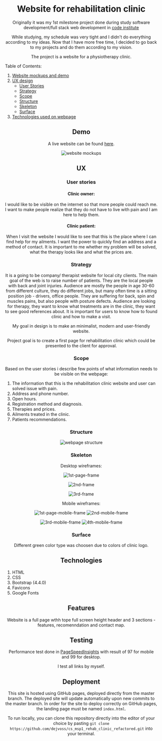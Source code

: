 <div align="center">

# Website for rehabilitation clinic

Originally it was my 1st milestone project done during study software development/full stack web development in [code institute](https://codeinstitute.net/)

While studying, my schedule was very tight and I didn't do everything according to my ideas. Now that I have more free time, I decided to go back to my projects and do them according to my vision.

The project is a website for a physiotherapy clinic.

</div>


Table of Contents:

1. [Website mockups and demo](#demo)
2. [UX design](##ux)
    *   [User Stories](###user-stories)
    *   [Strategy](###strategy)
    *   [Scope](###scope)
    *   [Structure](###structure)
    *   [Skeleton](###skeleton)
    *   [Surface](###surface)
3. [Technologies used on webpage](##technologies)

<div align="center">

## Demo
 A live website can be found [here](https://dejvoss.github.io/cs_msp1_rehab_clinic_refactored/).
 
![website mockups](readme_purpose/mockups.jpg)

## UX
### User stories

#### Clinic owner: 
I would like to be visible on the internet so that more people could reach me. I want to make people realize that they do not have to live with pain and I am here to help them.

#### Clinic patient: 
When I visit the website I would like to see that this is the place where I can find help for my ailments. I want the power to quickly find an address and a method of contact. It is important to me whether my problem will be solved, what the therapy looks like and what the prices are.
### Strategy

It is a going to be company/ therapist website for local city clients. The main goal of the web is to raise number of patients. They are the local people with back and joint injuries. Audience are mostly the people in age 30-60 from different culture, they do different jobs, but many often time is a sitting position job - drivers, office people. They are suffering for back, spin and muscles pains, but also people with posture defects. Audience are looking for therapy, they want to know what treatments are in the clinic, they want to see good references about. It is important for users to know how to found clinic and how to make a visit.

My goal in design is to make an minimalist, modern and user-friendly website. 

Project goal is to create a first page for rehabilitation clinic which could be presented to the client for approval.

### Scope
Based on the user stories i describe few points of what information needs to be visible on the webpage:

</div>

1.  The information that this is the rehabilitation clinic website and user can solved issue with pain.
2.  Address and phone number.
3.  Open hours.
3.  Registration method and diagnosis. 
4.  Therapies and prices.
5.  Ailments treated in the clinic.
6.  Patients recommendations.

<div align="center">

### Structure

![webpage structure](images/refactored/structure.png)

### Skeleton
Desktop wireframes:

![1st-page-frame](images/refactored/1stframe.png)

![2nd-frame](images/refactored/2ndframe.png)

![3rd-frame](images/refactored/3rdframe.png)

Mobile wireframes:

![1st-page-mobile-frame](images/refactored/1stmobileframe.png)
![2nd-mobile-frame](images/refactored/2ndmobileframe.png)

![3rd-mobile-frame](images/refactored/3rdmobileframe.png)
![4th-mobile-frame](images/refactored/4thmobileframe.png)

### Surface
Different green color type was choosen due to colors of clinic logo.


## Technologies

</div>


1. HTML
2. CSS
3. Bootstrap (4.4.0)
4. Favicons
5. Google Fonts

<div align="center">

## Features
Website is a full page wthh tope full screen height header and 3 sections - features, recomenndation and contact map.

## Testing

Performance test done in [PageSpeedInsights](https://developers.google.com/speed/pagespeed/insights/) with result of 97 for mobile and 99 for desktop.

I test all links by myself.

## Deployment
This site is hosted using GitHub pages, deployed directly from the master branch. The deployed site will update automatically upon new commits to the master branch. In order for the site to deploy correctly on GitHub pages, the landing page must be named `index.html`.

To run locally, you can clone this repository directly into the editor of your choice by pasting `git clone https://github.com/dejvoss/cs_msp1_rehab_clinic_refactored.git` into your terminal.



</div>